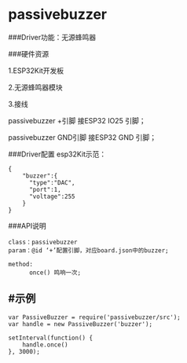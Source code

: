 # passivebuzzer

###Driver功能：无源蜂鸣器


###硬件资源

1.ESP32Kit开发板

2.无源蜂鸣器模块

3.接线

passivebuzzer +引脚 接ESP32 IO25 引脚；

passivebuzzer GND引脚 接ESP32 GND 引脚；


###Driver配置
esp32Kit示范：

```
{
    "buzzer":{
      "type":"DAC",
      "port":1,
      "voltage":255
    }
}

```

###API说明

```
class：passivebuzzer
param：@id ‘+’配置引脚，对应board.json中的buzzer;

method:
      once() 鸣响一次;
```



## #示例

```
var PassiveBuzzer = require('passivebuzzer/src');
var handle = new PassiveBuzzer('buzzer');

setInterval(function() {
    handle.once()
}, 3000);

```


